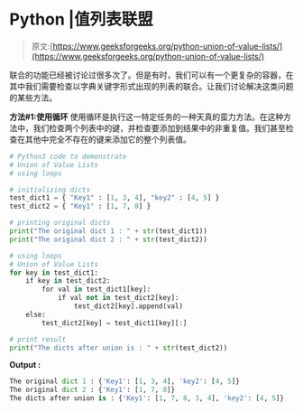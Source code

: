 # Python |值列表联盟

> 原文:[https://www.geeksforgeeks.org/python-union-of-value-lists/](https://www.geeksforgeeks.org/python-union-of-value-lists/)

联合的功能已经被讨论过很多次了。但是有时，我们可以有一个更复杂的容器，在其中我们需要检查以字典关键字形式出现的列表的联合。让我们讨论解决这类问题的某些方法。

**方法#1:使用循环**
使用循环是执行这一特定任务的一种天真的蛮力方法。在这种方法中，我们检查两个列表中的键，并检查要添加到结果中的非重复值。我们甚至检查在其他中完全不存在的键来添加它的整个列表值。

```py
# Python3 code to demonstrate
# Union of Value Lists
# using loops

# initializing dicts
test_dict1 = { "Key1" : [1, 3, 4], "key2" : [4, 5] }
test_dict2 = { "Key1" : [1, 7, 8] }

# printing original dicts
print("The original dict 1 : " + str(test_dict1))
print("The original dict 2 : " + str(test_dict2))

# using loops
# Union of Value Lists
for key in test_dict1: 
    if key in test_dict2: 
        for val in test_dict1[key]:
            if val not in test_dict2[key]:  
                test_dict2[key].append(val)
    else: 
        test_dict2[key] = test_dict1[key][:]

# print result
print("The dicts after union is : " + str(test_dict2))
```

**Output :**

```py
The original dict 1 : {'Key1': [1, 3, 4], 'key2': [4, 5]}
The original dict 2 : {'Key1': [1, 7, 8]}
The dicts after union is : {'Key1': [1, 7, 8, 3, 4], 'key2': [4, 5]}

```